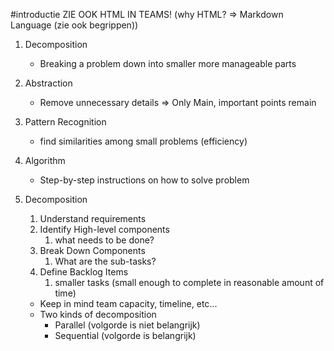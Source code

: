 #introductie
ZIE OOK HTML IN TEAMS!
(why HTML? => Markdown Language (zie ook begrippen))
1) Decomposition
	- Breaking a problem down into smaller more manageable parts
2) Abstraction
	- Remove unnecessary details => Only Main, important points remain
3) Pattern Recognition
	- find similarities among small problems (efficiency)
4) Algorithm
	- Step-by-step instructions on how to solve problem

1) Decomposition
	1) Understand requirements
	2) Identify High-level components
		1) what needs to be done?
	3) Break Down Components
		1) What are the sub-tasks?
	4) Define Backlog Items
		1) smaller tasks (small enough to complete in reasonable amount of time)
	-  Keep in mind team capacity, timeline, etc...
	- Two kinds of decomposition
		- Parallel (volgorde is niet belangrijk)
		- Sequential (volgorde is belangrijk)